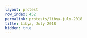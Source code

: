 ```yaml
---
layout: protest
row_index: 452
permalink: protests/libya-july-2018
title: Libya, July 2018
hidden: true
---
```

